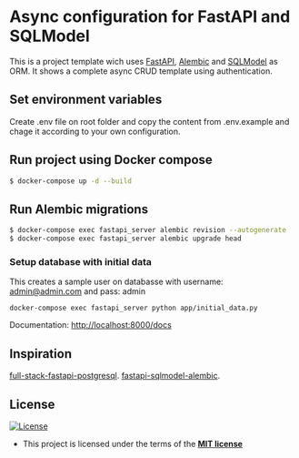 # Async configuration for FastAPI and SQLModel

This is a project template wich uses [FastAPI](https://fastapi.tiangolo.com/), [Alembic](https://alembic.sqlalchemy.org/en/latest/) and [SQLModel](https://sqlmodel.tiangolo.com/) as ORM. It shows a complete async CRUD template using authentication.

## Set environment variables

Create .env file on root folder and copy the content from .env.example and chage it according to your own configuration. 

## Run project using Docker compose

```sh
$ docker-compose up -d --build
```

## Run Alembic migrations

```sh
$ docker-compose exec fastapi_server alembic revision --autogenerate
$ docker-compose exec fastapi_server alembic upgrade head
```

### Setup database with initial data
This creates a sample user on databasse with username: admin@admin.com and pass: admin
```
docker-compose exec fastapi_server python app/initial_data.py
```

Documentation: [http://localhost:8000/docs](http://localhost:8000/docs)

## Inspiration

[full-stack-fastapi-postgresql](https://github.com/tiangolo/full-stack-fastapi-postgresql).
[fastapi-sqlmodel-alembic](https://github.com/testdrivenio/fastapi-sqlmodel-alembic).


## License

[![License](http://img.shields.io/:license-mit-blue.svg?style=flat-square)](http://badges.mit-license.org)

- This project is licensed under the terms of the **[MIT license](LICENSE)**